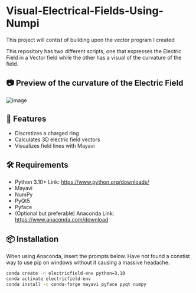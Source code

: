 # Visual-Electrical-Fields-Using-Numpi
This project will contist of building upon the vector program I created

This repository has two different scripts, one that expresses the Electric Field in a Vector field while the other has a visual of the curvature of the field.

## 📷 Preview of the curvature of the Electric Field
![image](https://github.com/user-attachments/assets/a9e184a5-89e9-4791-a389-7464d91d5459)

## 🚀 Features
- Discretizes a charged ring
- Calculates 3D electric field vectors
- Visualizes field lines with Mayavi

## 🛠 Requirements
- Python 3.10+ Link: https://www.python.org/downloads/
- Mayavi
- NumPy
- PyQt5
- Pyface
- (Optional but preferable) Anaconda Link: https://www.anaconda.com/download

## 📦 Installation

When using Anaconda, insert the prompts below. Have not found a constist way to use pip on windows without it causing a massive headache.

```bash
conda create -n electricfield-env python=3.10
conda activate electricfield-env
conda install -c conda-forge mayavi pyface pyqt numpy
